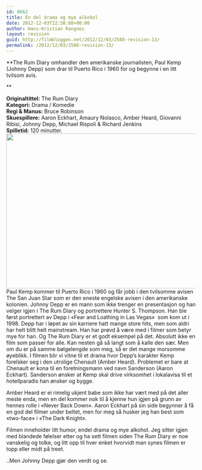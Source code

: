 ```yaml
---
id: 8662
title: En del drama og mye alkohol
date: 2012-12-03T22:58:08+00:00
author: Hans-Kristian Rangnes
layout: revision
guid: http://filmbloggen.net/2012/12/03/2588-revision-13/
permalink: /2012/12/03/2588-revision-13/
---
```

**The Rum Diary omhandler den amerikanske journalisten, Paul Kemp (Johnny Depp) som drar til Puerto Rico i 1960 for og begynne i en litt tvilsom avis. <!--more-->

  
** 

**Originaltittel:** The Rum Diary  
**Kategori:** Drama / Komedie  
**Regi & Manus:** Bruce Robinson  
**Skuespillere:** Aaron Eckhart, Amaury Nolasco, Amber Heard, Giovanni Ribisi, Johnny Depp, Michael Rispoli & Richard Jenkins  
**Spilletid:** 120 minutter.  
<a href="http://filmbloggen.net/2012/02/10/en-del-drama-og-mye-alkohol/the-rum-diary/" rel="attachment wp-att-2595"><img class="alignnone size-large wp-image-2595" src="http://filmbloggen.net/wp-content/uploads//2012/02/the-rum-diary-620x412.jpg" alt="" width="620" height="412" /></a>  
Paul Kemp kommer til Puerto Rico i 1960 og får jobb i den tvilsomme avisen The San Juan Star som er den eneste engelske avisen i den amerikanske kolonien. Johnny Depp er en mann som ikke trenger en presentasjon og han velger igjen i The Rum Diary og portrettere Hunter S. Thompson. Han ble først portrettert av Depp i &laquo;Fear and Loathing in Las Vegas&raquo;  som kom ut i 1998. Depp har i løpet av sin karriere hatt mange store hits, men som aldri har helt blitt helt mainstream. Han har prøvd å være med i filmer som betyr mye for han. Og The Rum Diary er et godt eksempel på det. Absolutt ikke en film som passer for alle. Kan nesten gå så langt som å kalle den sær. Men om du er på samme bølgelengde som meg, så er det mange morsomme øyeblikk. I filmen blir vi vitne til et drama hvor Depp&#8217;s karakter Kemp forelsker seg i den utrolige Chenault (Amber Heard). Problemet er bare at Chenault er kona til en foretningsmann ved navn Sanderson (Aaron Eckhart). Sanderson ønsker at Kemp skal drive virksomhet i lokalavisa til et hotellparadis han ønsker og bygge.

Amber Heard er ei rimelig ukjent babe som ikke har vært med på det aller meste enda, men en del kommer nok til å kjenne hun igjen på grunn av hennes rolle i &laquo;Never Back Down&raquo;. Aaron Eckhart på sin side begynner å få en god del filmer under beltet, men for meg så husker jeg han best som &laquo;two-face&raquo; i &laquo;The Dark Knight&raquo;.

Filmen inneholder litt humor, endel drama og mye alkohol. Jeg sitter igjen med blandede følelser etter og ha sett filmen siden The Rum Diary er noe vanskelig og tolke, og litt opp til hver enket hvorvidt man synes filmen er topp eller midt på treet.

..Men Johnny Depp gjør den verdt og se.